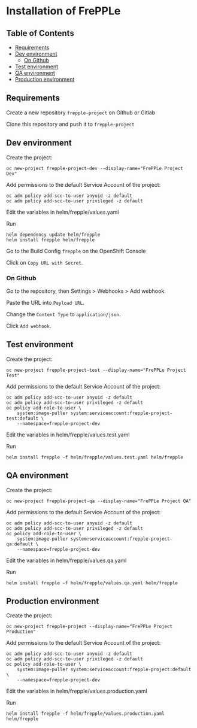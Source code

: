 # Installation of FrePPLe

## Table of Contents
* [Requirements](#Requirements)
* [Dev environment](#Dev-environment)
  * [On Github](#On-Github)
* [Test environment](#Test-environment)
* [QA environment](#QA-environment)
* [Production environment](#Production-environment)


## Requirements

Create a new repository `frepple-project` on Github or Gitlab

Clone this repository and push it to `frepple-project`

## Dev environment

Create the project:
```shell script
oc new-project frepple-project-dev --display-name="FrePPLe Project Dev"
```
Add permissions to the default Service Account of the project:
```shell script
oc adm policy add-scc-to-user anyuid -z default
oc adm policy add-scc-to-user privileged -z default
```
Edit the variables in helm/frepple/values.yaml

Run
```shell script
helm dependency update helm/frepple
helm install frepple helm/frepple
```
Go to the Build Config `frepple` on the OpenShift Console

Click on `Copy URL with Secret`.

### On Github

Go to the repository, then Settings > Webhooks > Add webhook.

Paste the URL into `Payload URL`.

Change the `Content Type` to `application/json`.

Click `Add webhook`.

## Test environment

Create the project:
```shell script
oc new-project frepple-project-test --display-name="FrePPLe Project Test"
```
Add permissions to the default Service Account of the project:
```shell script
oc adm policy add-scc-to-user anyuid -z default
oc adm policy add-scc-to-user privileged -z default
oc policy add-role-to-user \
    system:image-puller system:serviceaccount:frepple-project-test:default \
    --namespace=frepple-project-dev
```
Edit the variables in helm/frepple/values.test.yaml

Run
```shell script
helm install frepple -f helm/frepple/values.test.yaml helm/frepple
```

## QA environment

Create the project:
```shell script
oc new-project frepple-project-qa --display-name="FrePPLe Project QA"
```
Add permissions to the default Service Account of the project:
```shell script
oc adm policy add-scc-to-user anyuid -z default
oc adm policy add-scc-to-user privileged -z default
oc policy add-role-to-user \
    system:image-puller system:serviceaccount:frepple-project-qa:default \
    --namespace=frepple-project-dev
```
Edit the variables in helm/frepple/values.qa.yaml

Run
```shell script
helm install frepple -f helm/frepple/values.qa.yaml helm/frepple
```

## Production environment

Create the project:
```shell script
oc new-project frepple-project --display-name="FrePPLe Project Production"
```
Add permissions to the default Service Account of the project:
```shell script
oc adm policy add-scc-to-user anyuid -z default
oc adm policy add-scc-to-user privileged -z default
oc policy add-role-to-user \
    system:image-puller system:serviceaccount:frepple-project:default \
    --namespace=frepple-project-dev
```
Edit the variables in helm/frepple/values.production.yaml

Run
```shell script
helm install frepple -f helm/frepple/values.production.yaml helm/frepple
```
